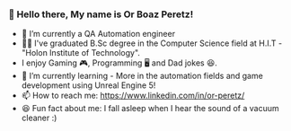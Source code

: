 ### 👋 Hello there, My name is Or Boaz Peretz!

- 🔭 I’m currently a QA Automation engineer
- 👨‍🎓 I've graduated B.Sc degree in the Computer Science field at H.I.T - "Holon Institute of Technology".
- I enjoy Gaming 🎮, Programming 🖥️ and Dad jokes 😆.
- 🌱 I’m currently learning - More in the automation fields and game development using Unreal Engine 5!
- 📫 How to reach me: https://www.linkedin.com/in/or-peretz/
- 😆 Fun fact about me: I fall asleep when I hear the sound of a vacuum cleaner :)

<!--
**OrPerDev/OrPerDev** is a ✨ _special_ ✨ repository because its `README.md` (this file) appears on your GitHub profile.

Here are some ideas to get you started:

- 🔭 I’m currently working on ...
- 🌱 I’m currently learning ...
- 👯 I’m looking to collaborate on ...
- 🤔 I’m looking for help with ...
- 💬 Ask me about ...
- 📫 How to reach me: ...
- 😄 Pronouns: ...
- ⚡ Fun fact: ...
-->
